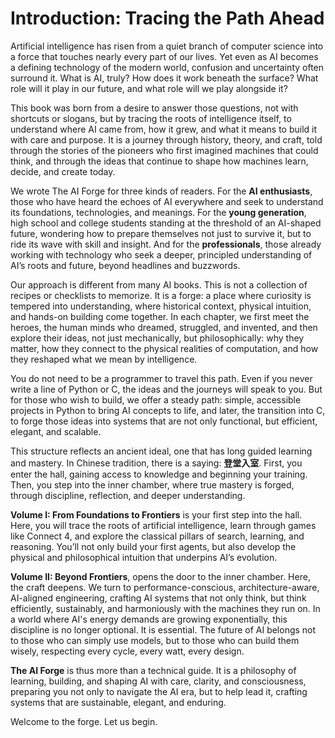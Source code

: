 # Introduction: Tracing the Path Ahead

Artificial intelligence has risen from a quiet branch of computer science into a force that touches nearly every part of our lives. Yet even as AI becomes a defining technology of the modern world, confusion and uncertainty often surround it. What is AI, truly? How does it work beneath the surface? What role will it play in our future, and what role will we play alongside it?

This book was born from a desire to answer those questions, not with shortcuts or slogans, but by tracing the roots of intelligence itself, to understand where AI came from, how it grew, and what it means to build it with care and purpose. It is a journey through history, theory, and craft, told through the stories of the pioneers who first imagined machines that could think, and through the ideas that continue to shape how machines learn, decide, and create today.

We wrote The AI Forge for three kinds of readers. For the **AI enthusiasts**, those who have heard the echoes of AI everywhere and seek to understand its foundations, technologies, and meanings. For the **young generation**, high school and college students standing at the threshold of an AI-shaped future, wondering how to prepare themselves not just to survive it, but to ride its wave with skill and insight. And for the **professionals**, those already working with technology who seek a deeper, principled understanding of AI’s roots and future, beyond headlines and buzzwords.

Our approach is different from many AI books. This is not a collection of recipes or checklists to memorize. It is a forge: a place where curiosity is tempered into understanding, where historical context, physical intuition, and hands-on building come together. In each chapter, we first meet the heroes, the human minds who dreamed, struggled, and invented, and then explore their ideas, not just mechanically, but philosophically: why they matter, how they connect to the physical realities of computation, and how they reshaped what we mean by intelligence.

You do not need to be a programmer to travel this path. Even if you never write a line of Python or C, the ideas and the journeys will speak to you. But for those who wish to build, we offer a steady path: simple, accessible projects in Python to bring AI concepts to life, and later, the transition into C, to forge those ideas into systems that are not only functional, but efficient, elegant, and scalable.

This structure reflects an ancient ideal, one that has long guided learning and mastery. In Chinese tradition, there is a saying: **登堂入室**. First, you enter the hall, gaining access to knowledge and beginning your training. Then, you step into the inner chamber, where true mastery is forged, through discipline, reflection, and deeper understanding.

**Volume I: From Foundations to Frontiers** is your first step into the hall. Here, you will trace the roots of artificial intelligence, learn through games like Connect 4, and explore the classical pillars of search, learning, and reasoning. You’ll not only build your first agents, but also develop the physical and philosophical intuition that underpins AI’s evolution.

**Volume II: Beyond Frontiers**, opens the door to the inner chamber. Here, the craft deepens. We turn to performance-conscious, architecture-aware, AI-aligned engineering, crafting AI systems that not only think, but think efficiently, sustainably, and harmoniously with the machines they run on. In a world where AI's energy demands are growing exponentially, this discipline is no longer optional. It is essential. The future of AI belongs not to those who can simply use models, but to those who can build them wisely, respecting every cycle, every watt, every design.

**The AI Forge** is thus more than a technical guide. It is a philosophy of learning, building, and shaping AI with care, clarity, and consciousness, preparing you not only to navigate the AI era, but to help lead it, crafting systems that are sustainable, elegant, and enduring.

Welcome to the forge.
Let us begin.



